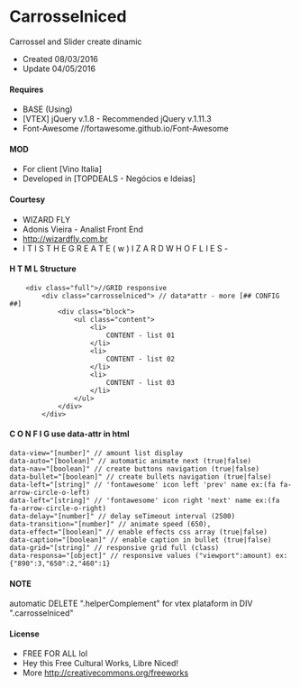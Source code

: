 # Carrosselniced

Carrossel and Slider create dinamic

* Created 08/03/2016
* Update 04/05/2016

#### Requires
- BASE (Using)
- [VTEX] jQuery v.1.8 - Recommended jQuery v.1.11.3
- Font-Awesome //fortawesome.github.io/Font-Awesome

#### MOD
- For client [Vino Italia]
- Developed in [TOPDEALS - Negócios e Ideias]

#### Courtesy
- WIZARD FLY
- Adonis Vieira - Analist Front End
- http://wizardfly.com.br
- I T I S T H E G R E A T E ( w ) I Z A R D W H O F L I E S -


#### H T M L Structure

		<div class="full">//GRID responsive
			<div class="carrosselniced"> // data*attr - more [## CONFIG ##]
				<div class="block">
					<ul class="content">
						<li>
							CONTENT - list 01
						</li>
						<li>
							CONTENT - list 02
						</li>
						<li>
							CONTENT - list 03
						</li>
					</ul>
				</div>
			</div>

#### C O N F I G use data-attr in html

    data-view="[number]" // amount list display
    data-auto="[boolean]" // automatic animate next (true|false)
    data-nav="[boolean]" // create buttons navigation (true|false)
    data-bullet="[boolean]" // create bullets navigation (true|false)
    data-left="[string]" // 'fontawesome' icon left 'prev' name ex:(fa fa-arrow-circle-o-left)
    data-left="[string]" // 'fontawesome' icon right 'next' name ex:(fa fa-arrow-circle-o-right)
    data-delay="[number]" // delay seTimeout interval (2500)
    data-transition="[number]" // animate speed (650),
    data-effect="[boolean]" // enable effects css array (true|false)
    data-caption="[boolean]" // enable caption in bullet (true|false)
    data-grid="[string]" // responsive grid full (class)
    data-responsa="[object]" // responsive values ("viewport":amount) ex:{"890":3,"650":2,"460":1}

#### NOTE
automatic DELETE ".helperComplement" for vtex plataform in DIV ".carrosselniced"

#### License

- FREE FOR ALL lol
- Hey this Free Cultural Works, Libre Niced!
- More http://creativecommons.org/freeworks
